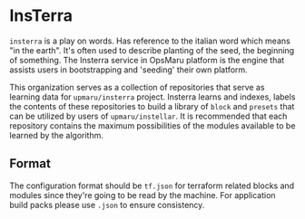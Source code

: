 # InsTerra

`insterra` is a play on words. Has reference to the italian word which means "in the earth". It's often used to describe planting of the seed, the beginning of something. The Insterra service in OpsMaru platform is the engine that assists users in bootstrapping and 'seeding' their own platform.

This organization serves as a collection of repositories that serve as learning data for `upmaru/insterra` project. Insterra learns and indexes, labels the contents of these repositories to build a library of `block` and `presets` that can be utilized by users of `upmaru/instellar`. It is recommended that each repository contains the maximum possibilities of the modules available to be learned by the algorithm.

## Format

The configuration format should be `tf.json` for terraform related blocks and modules since they're going to be read by the machine. For application build packs please use `.json` to ensure consistency.
